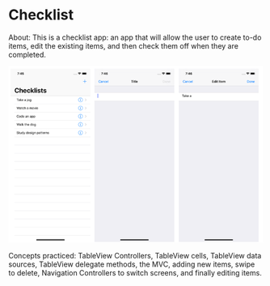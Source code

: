 # Checklist
About: This is a checklist app: an app that will allow the user to create to-do items, edit the existing items, and then check 
them off when they are completed. 

![myimage-alt-tag](https://github.com/ShaliseA/Checklist/blob/master/allThreeScreens.png)

Concepts practiced: TableView Controllers, TableView cells, TableView data sources, TableView delegate methods, the MVC, adding
new items, swipe to delete, Navigation Controllers to switch screens, and finally editing items.
